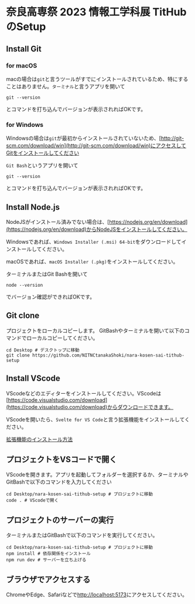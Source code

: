 # 奈良高専祭 2023 情報工学科展 TitHubのSetup

## Install Git

### for macOS

macの場合は`git`と言うツールがすでにインストールされているため、特にすることはありません。`ターミナル`と言うアプリを開いて

```shell
git --version
```

とコマンドを打ち込んでバージョンが表示されればOKです。

### for Windows

Windowsの場合は`git`が最初からインストールされていないため、[http://git-scm.com/download/win](http://git-scm.com/download/win)にアクセスしてGitをインストールしてください

`Git Bash`というアプリを開いて

```shell
git --version
```

とコマンドを打ち込んでバージョンが表示されればOKです。

## Install Node.js

NodeJSがインストール済みでない場合は、[https://nodejs.org/en/download](https://nodejs.org/en/download)からNodeJSをインストールしてください。

Windowsであれば、`Windows Installer (.msi) 64-bit`をダウンロードしてインストールしてください。

macOSであれば、`macOS Installer (.pkg)`をインストールしてください。

ターミナルまたはGit Bashを開いて

```shell
node --version
```

でバージョン確認ができればOKです。

## Git clone

プロジェクトをローカルコピーします。
GitBashやターミナルを開いて以下のコマンドでローカルコピーしてください。

```shell
cd Desktop # デスクトップに移動
git clone https://github.com/NITNCtanakaShoki/nara-kosen-sai-tithub-setup
```

## Install VScode

VScodeなどのエディターをインストールしてください。VScodeは[https://code.visualstudio.com/download](https://code.visualstudio.com/download)からダウンロードできます。

VScodeを開いたら、`Svelte for VS Code`と言う拡張機能をインストールしてください。

[拡張機能のインストール方法](https://learn.microsoft.com/ja-jp/power-pages/configure/vs-code-extension)

## プロジェクトをVSコードで開く

VScodeを開きます。アプリを起動してフォルダーを選択するか、ターミナルやGitBashで以下のコマンドを入力してください

```shell
cd Desktop/nara-kosen-sai-tithub-setup # プロジェクトに移動
code . # VScodeで開く
```

## プロジェクトのサーバーの実行

ターミナルまたはGitBashで以下のコマンドを実行してください。

```shell
cd Desktop/nara-kosen-sai-tithub-setup # プロジェクトに移動
npm install # 依存関係をインストール
npm run dev # サーバーを立ち上げる
```

## ブラウザでアクセスする

ChromeやEdge、Safariなどで[http://localhost:5173](http://localhost:5173)にアクセスしてください。
